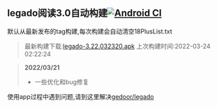 ## legado阅读3.0自动构建[![Android CI](https://github.com/10bits/gedoor-Build/workflows/Android%20CI/badge.svg)](https://github.com/10bits/gedoor-Build/actions)

默认从最新发布的tag构建,每次构建会自动清空18PlusList.txt

> 最新构建下载:[legado-3.22.032320.apk](https://github.com/xianum/gedoor-Build/releases/download/legado-3.22.032320/legado-3.22.032320.apk) 上次构建时间:2022-03-24 02:22:24
<!--start-->
> **2022/03/21**
> 
> * 一些优化和bug修复
<!--end-->
  
使用app过程中遇到问题,请到这里解决[gedoor/legado](https://github.com/gedoor/legado/issues)

